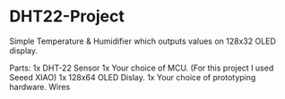 # DHT22-Project
Simple Temperature &amp; Humidifier which outputs values on 128x32 OLED display. 

Parts:
1x DHT-22 Sensor
1x Your choice of MCU. (For this project I used Seeed XIAO)
1x 128x64 OLED Dislay.
1x Your choice of prototyping hardware.
Wires

